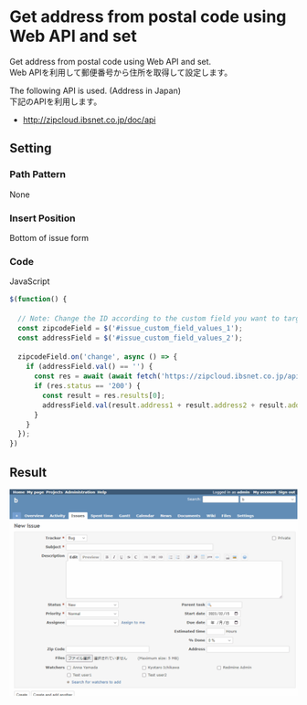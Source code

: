 # Get address from postal code using Web API and set

Get address from postal code using Web API and set.  
Web APIを利用して郵便番号から住所を取得して設定します。

The following API is used. (Address in Japan)  
下記のAPIを利用します。

* http://zipcloud.ibsnet.co.jp/doc/api

## Setting

### Path Pattern

None

### Insert Position

Bottom of issue form
<!-- 
Head of all pages
Bottom of issue form
Bottom of issue detail
Bottom of all pages
-->

### Code

JavaScript
<!--
JavaScript
CSS
HTML
-->

```javascript
$(function() {

  // Note: Change the ID according to the custom field you want to target
  const zipcodeField = $('#issue_custom_field_values_1');
  const addressField = $('#issue_custom_field_values_2');

  zipcodeField.on('change', async () => {
    if (addressField.val() == '') {
      const res = await (await fetch('https://zipcloud.ibsnet.co.jp/api/search?zipcode=' + zipcodeField.val())).json();
      if (res.status == '200') {
        const result = res.results[0];
        addressField.val(result.address1 + result.address2 + result.address3);
      }
    }
  });
})
```

## Result

![result](./result.gif)
